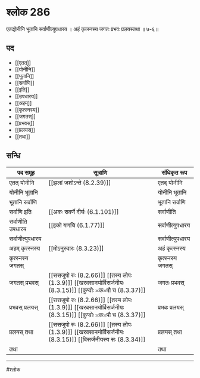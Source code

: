 # श्लोक 286

एतद्योनीनि भूतानि सर्वाणीत्युपधारय ।
अहं कृत्स्नस्य जगतः प्रभवः प्रलयस्तथा ॥ ७-६॥


## पद 

- [[एतत्]]
- [[योनीनि]]
- [[भूतानि]]
- [[सर्वाणि]]
- [[इति]]
- [[उपधारय]]
- [[अहम्]]
- [[कृत्स्नस्य]]
- [[जगतस्]]
- [[प्रभवस्]]
- [[प्रलयस्]]
- [[तथा]]

## सन्धि

| पद समूह | सूत्राणि | संधिकृत रूप |
| ----- | ----- | ----- |
| एतत् योनीनि |  [[झलां जशोऽन्ते (8.2.39)]] | एतद् योनीनि |
| योनीनि भूतानि |  | योनीनि भूतानि |
| भूतानि सर्वाणि |  | भूतानि सर्वाणि |
| सर्वाणि इति |  [[अकः सवर्णे दीर्घः (6.1.101)]] | सर्वाणीति |
| सर्वाणीति उपधारय |  [[इको यणचि (6.1.77)]] | सर्वाणीत्युपधारय |
| सर्वाणीत्युपधारय |  | सर्वाणीत्युपधारय |
| अहम् कृत्स्नस्य |  [[मोऽनुस्वारः (8.3.23)]] | अहं कृत्स्नस्य |
| कृत्स्नस्य जगतस् |  | कृत्स्नस्य जगतस् |
| जगतस् प्रभवस् |  [[ससजुषो रुः (8.2.66)]] [[तस्य लोपः (1.3.9)]] [[खरवसानयोर्विसर्जनीयः (8.3.15)]] [[कुप्वोः ≍क≍पौ च (8.3.37)]] | जगतः प्रभवस् |
| प्रभवस् प्रलयस् |  [[ससजुषो रुः (8.2.66)]] [[तस्य लोपः (1.3.9)]] [[खरवसानयोर्विसर्जनीयः (8.3.15)]] [[कुप्वोः ≍क≍पौ च (8.3.37)]] | प्रभवः प्रलयस् |
| प्रलयस् तथा |  [[ससजुषो रुः (8.2.66)]] [[तस्य लोपः (1.3.9)]] [[खरवसानयोर्विसर्जनीयः (8.3.15)]] [[विसर्जनीयस्य सः (8.3.34)]] | प्रलयस् तथा |
| तथा |  | तथा |


---

#श्लोक